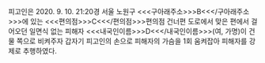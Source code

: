 피고인은 2020. 9. 10. 21:20경 서울 노원구 <<<구아래주소>>>B<<</구아래주소>>>에 있는 <<<편의점>>>C<<</편의점>>>편의점 건너편 도로에서 맞은 편에서 걸어오던 일면식 없는 피해자 <<<내국인이름>>>D<<</내국인이름>>>(여, 가명)이 건물 쪽으로 비켜주자 갑자기 피고인의 손으로 피해자의 가슴을 1회 움켜잡아 피해자를 강제로 추행하였다.